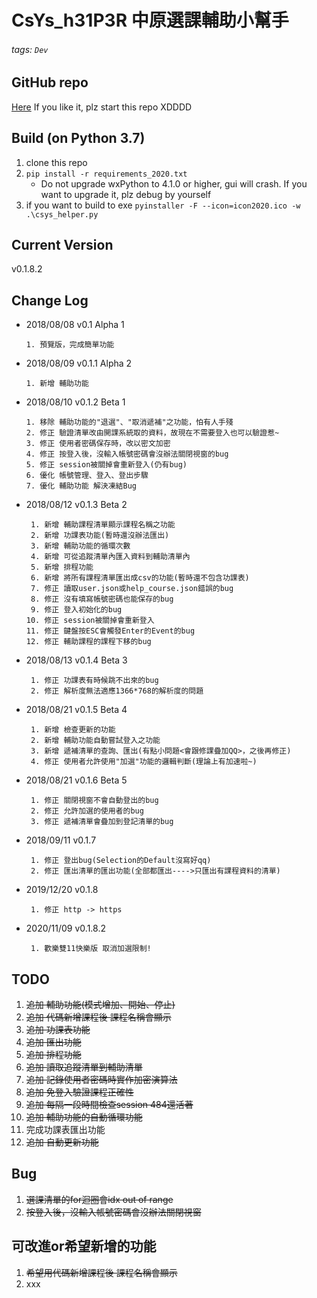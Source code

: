 # CsYs_h31P3R 中原選課輔助小幫手
###### tags: `Dev`

## GitHub repo
[Here](https://github.com/peter842323/csys_h31p3r)
If you like it, plz start this repo XDDDD

## Build (on Python 3.7)
1. clone this repo
2. `pip install -r requirements_2020.txt`
	* Do not upgrade wxPython to 4.1.0 or higher, gui will crash. If you want to upgrade it, plz debug by yourself
3. if you want to build to exe
	`pyinstaller -F --icon=icon2020.ico -w .\csys_helper.py`

## Current Version
v0.1.8.2
## Change Log
* 2018/08/08 v0.1 Alpha 1
    ```
    1. 預覽版，完成簡單功能
    ``` 
* 2018/08/09 v0.1.1 Alpha 2
    ```
    1. 新增 輔助功能
    ```
* 2018/08/10 v0.1.2 Beta 1
    ```
    1. 移除 輔助功能的"退選"、"取消遞補"之功能，怕有人手殘
    2. 修正 驗證清單改由開課系統取的資料，故現在不需要登入也可以驗證惹~
    3. 修正 使用者密碼保存時，改以密文加密
    4. 修正 按登入後，沒輸入帳號密碼會沒辦法關閉視窗的bug
    5. 修正 session被關掉會重新登入(仍有bug)
    6. 優化 帳號管理、登入、登出步驟
    7. 優化 輔助功能 解決凍結Bug
    ```
* 2018/08/12 v0.1.3 Beta 2
    ```
     1. 新增 輔助課程清單顯示課程名稱之功能
     2. 新增 功課表功能(暫時還沒辦法匯出)
     3. 新增 輔助功能的循環次數
     4. 新增 可從追蹤清單內匯入資料到輔助清單內
     5. 新增 排程功能
     6. 新增 將所有課程清單匯出成csv的功能(暫時還不包含功課表)
     7. 修正 讀取user.json或help_course.json錯誤的bug
     8. 修正 沒有填寫帳號密碼也能保存的bug
     9. 修正 登入初始化的bug
    10. 修正 session被關掉會重新登入
    11. 修正 鍵盤按ESC會觸發Enter的Event的bug
    12. 修正 輔助課程的課程下移的bug
    ```
* 2018/08/13 v0.1.4 Beta 3
    ```
     1. 修正 功課表有時候跳不出來的bug
     2. 修正 解析度無法適應1366*768的解析度的問題
    ```
* 2018/08/21 v0.1.5 Beta 4
    ```
     1. 新增 檢查更新的功能
     2. 新增 輔助功能自動嘗試登入之功能
     3. 新增 遞補清單的查詢、匯出(有點小問題<會跟修課疊加QQ>，之後再修正)
     4. 修正 使用者允許使用"加選"功能的邏輯判斷(理論上有加速啦~)
    ```
* 2018/08/21 v0.1.6 Beta 5
    ```
     1. 修正 關閉視窗不會自動登出的bug
     2. 修正 允許加選的使用者的bug
     3. 修正 遞補清單會疊加到登記清單的bug
    ```
* 2018/09/11 v0.1.7
    ```
     1. 修正 登出bug(Selection的Default沒寫好qq)
     2. 修正 匯出清單的匯出功能(全部都匯出---->只匯出有課程資料的清單)
    ```  
    
* 2019/12/20 v0.1.8
    ```
     1. 修正 http -> https
    ```  
	
* 2020/11/09 v0.1.8.2
    ```
     1. 歡樂雙11快樂版 取消加選限制!
    ```  
    
## TODO
1. ~~追加 輔助功能(模式增加、開始、停止)~~
2. ~~追加 代碼新增課程後 課程名稱會顯示~~
3. ~~追加 功課表功能~~
4. ~~追加 匯出功能~~
5. ~~追加 排程功能~~
6. ~~追加 讀取追蹤清單到輔助清單~~
7. ~~追加 記錄使用者密碼時實作加密演算法~~
8. ~~追加 免登入驗證課程正確性~~
9. ~~追加 每隔一段時間檢查session 484還活著~~
10. ~~追加 輔助功能的自動循環功能~~
11. 完成功課表匯出功能
12. ~~追加 自動更新功能~~

## Bug
1. ~~選課清單的for迴圈會idx out of range~~
2. ~~按登入後，沒輸入帳號密碼會沒辦法關閉視窗~~

## 可改進or希望新增的功能
1. ~~希望用代碼新增課程後 課程名稱會顯示~~
2. xxx


